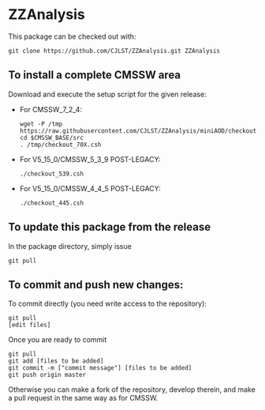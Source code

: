 ZZAnalysis
==========

This package can be checked out with:

```
git clone https://github.com/CJLST/ZZAnalysis.git ZZAnalysis
```

To install a complete CMSSW area
------------------------------
Download and execute the setup script for the given release:

*   For CMSSW_7_2_4:

    ```
    wget -P /tmp https://raw.githubusercontent.com/CJLST/ZZAnalysis/miniAOD/checkout_70X.csh
    cd $CMSSW_BASE/src
    . /tmp/checkout_70X.csh

*   For V5_15_0/CMSSW_5_3_9 POST-LEGACY:

    ```
    ./checkout_539.csh
    ```
*   For V5_15_0/CMSSW_4_4_5 POST-LEGACY:

    ```
    ./checkout_445.csh
    ```

To update this package from the release
------------------------------------------
In the package directory, simply issue
```
git pull
```

To commit and push new changes:
------------------------------
To commit directly (you need write access to the repository):
```
git pull
[edit files]
```
Once you are ready to commit
```
git pull
git add [files to be added]
git commit -m ["commit message"] [files to be added]
git push origin master
```

Otherwise you can make a fork of the repository, develop therein, and make a pull request in the same way as for CMSSW.
